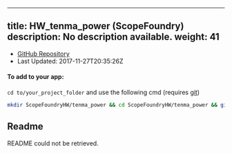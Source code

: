 
---
title: HW_tenma_power (ScopeFoundry)
description: No description available.
weight: 41
---
- [GitHub Repository](https://github.com/ScopeFoundry/HW_tenma_power)
- Last Updated: 2017-11-27T20:35:26Z


#### To add to your app:

`cd to/your_project_folder` and use the following cmd (requires [git](/docs/100_development/20_git/))

```bash
mkdir ScopeFoundryHW/tenma_power && cd ScopeFoundryHW/tenma_power && git init --initial-branch=master && git remote add upstream_ScopeFoundry https://github.com/ScopeFoundry/HW_tenma_power && git pull upstream_ScopeFoundry master && cd ../..
```

## Readme
README could not be retrieved.
